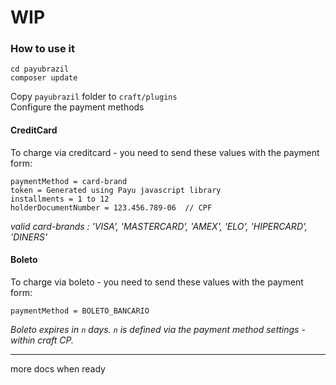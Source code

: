# WIP

### How to use it 

```
cd payubrazil
composer update
```

Copy `payubrazil` folder to `craft/plugins`  
Configure the payment methods 

#### CreditCard 

To charge via creditcard - you need to send these values with the payment form: 
  
```
paymentMethod = card-brand  
token = Generated using Payu javascript library   
installments = 1 to 12  
holderDocumentNumber = 123.456.789-06  // CPF
```

*valid card-brands :  'VISA', 'MASTERCARD', 'AMEX', 'ELO', 'HIPERCARD', 'DINERS'* 

#### Boleto 

To charge via boleto - you need to send these values with the payment form:

```
paymentMethod = BOLETO_BANCARIO
```

*Boleto expires in `n` days.  `n` is defined via the payment method settings - within craft CP.*  


---

more docs when ready
